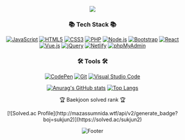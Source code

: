 <div align=center>
	<img src="https://capsule-render.vercel.app/api?type=waving&color=auto&height=200&section=header&text=sukjun2%20Github!&fontSize=90" />	
<div align=center>
<h3>📚 Tech Stack 📚</h3>
<p>
  <a href="#"><img alt="JavaScript" src="https://img.shields.io/badge/JavaScript-F7DF1E?style=flat&logo=JavaScript&logoColor=white"></a>
  <a href="#"><img alt="HTML5" src="https://img.shields.io/badge/HTML5-E34F26?logo=HTML5&logoColor=white"></a>
  <a href="#"><img alt="CSS3" src="https://img.shields.io/badge/CSS3-1572B6?logo=CSS3&logoColor=white"></a>
  <a href="#"><img alt="PHP" src="https://img.shields.io/badge/PHP-777BB4?logo=PHP&logoColor=white"></a>
  <a href="#"><img alt="Node.js" src="https://img.shields.io/badge/Node.js-339933?logo=Node.js&logoColor=white"></a>
  <a href="#"><img alt="Bootstrap" src="https://img.shields.io/badge/Bootstrap-7952B3?logo=Bootstrap&logoColor=white"></a>
  <a href="#"><img alt="React" src="https://img.shields.io/badge/React-61DAFB?logo=React&logoColor=white"></a>
  <a href="#"><img alt="Vue.js" src="https://img.shields.io/badge/Vue.js-4FC08D?logo=Vue.js&logoColor=white"></a>
  <a href="#"><img alt="jQuery" src="https://img.shields.io/badge/jQuery-0769AD?logo=jQuery&logoColor=white"></a>
  <a href="#"><img alt="Netlify" src="https://img.shields.io/badge/Netlify-00C7B7?logo=Netlify&logoColor=white"></a>
  <a href="#"><img alt="phpMyAdmin" src="https://img.shields.io/badge/phpMyAdmin-6C78AF?logo=phpMyAdmin&logoColor=white"></a>
</p>
</div>
<div align=center>
<h3>🛠 Tools 🛠</h3>
<p>
  <a href="#"><img alt="CodePen" src="https://img.shields.io/badge/CodePen-000?logo=CodePen&logoColor=white"></a>
  <a href="#"><img alt="Git" src="https://img.shields.io/badge/Git-F05032?logo=Git&logoColor=white"></a>
  <a href="#"><img alt="Visual Studio Code" src="https://img.shields.io/badge/Visual Studio Code-007ACC?logo=Visual Studio Code&logoColor=white"></a>
</p>
</div>

[![Anurag's GitHub stats](https://github-readme-stats.vercel.app/api?username=sukjun2)](https://github.com/sukjun2/github-readme-stats)
[![Top Langs](https://github-readme-stats.vercel.app/api/top-langs/?username=sukjun2)](https://github.com/sukjun2/github-readme-stats)
<p>🏆 Baekjoon solved rank 🏆</p>	
[![Solved.ac Profile](http://mazassumnida.wtf/api/v2/generate_badge?boj=sukjun2)](https://solved.ac/sukjun2)

![Footer](https://capsule-render.vercel.app/api?type=waving&color=auto&height=200&section=footer)
</div>

